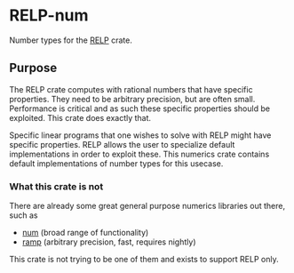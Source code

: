 # RELP-num
    
Number types for the [RELP](https://github.com/vandenheuvel/relp) crate.

## Purpose

The RELP crate computes with rational numbers that have specific properties. They need to be arbitrary precision, but 
are often small. Performance is critical and as such these specific properties should be exploited. This crate does 
exactly that.

Specific linear programs that one wishes to solve with RELP might have specific properties. RELP allows the user to
specialize default implementations in order to exploit these. This numerics crate contains default implementations of
number types for this usecase. 

### What this crate is not

There are already some great general purpose numerics libraries out there, such as 

- [num](https://github.com/rust-num/num) (broad range of functionality)
- [ramp](https://github.com/Aatch/ramp) (arbitrary precision, fast, requires nightly)

This crate is not trying to be one of them and exists to support RELP only.
